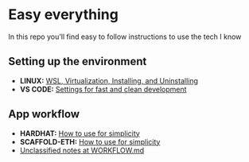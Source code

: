 # Easy everything

In this repo you'll find easy to follow instructions to use the tech I know

## Setting up the environment

- **LINUX:** [WSL, Virtualization, Installing, and Uninstalling](./HOW-TO-LINUX.md)
- **VS CODE:** [Settings for fast and clean development](./HOW-TO-VSCODE.md)

## App workflow

- **HARDHAT:** [How to use for simplicity](./HOW-TO-HARDHAT.md)
- **SCAFFOLD-ETH:** [How to use for simplicity](./HOW-TO-SCAFFOLD-ETH.md)
- [Unclassified notes at WORKFLOW.md](./WORKFLOW.md)
